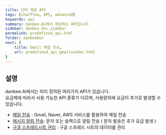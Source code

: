 ```yaml
---
title: 단비 제공 API
tags: [chatflow, API, advanced]
keywords: api
summary: danbee.Ai에서 제공하는 API입니다.
sidebar: danbee_doc_sidebar
permalink: predefined_api.html
folder: danbeeDoc
next: {
    title: Gmail 메일 전송,
    url: predefined_api_gmailsender.html
}
---
```


## 설명

danbee.Ai에서는 미리 정의된 여러가지 API가 있습니다. <br /> 
요금제에 따라서 사용 가능한 API 종류가 다르며, 사용량외에 요금이 추가로 발생할 수 있습니다. <br />

 - [메일 전송](predefined_api_gmailsender.html) : Gmail, Naver, AWS 서비스를 활용하여 메일 전송
 - [메시지 알림 전송](predefined_api_slackchannelsender.html): 문자 또는 슬랙으로 알림 전송 ( 문자 발송은 추가 요금 발생 )
 - [구글 스프레드시트 관리](predefined_api_googlespreadsheetrowappend.html) : 구글 스프레드 시트의 데이터를 관리
 
